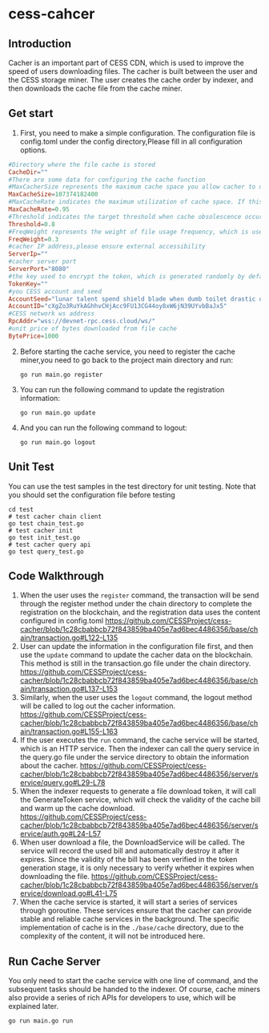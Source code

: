 # cess-cahcer

## Introduction

Cacher is an important part of CESS CDN, which is used to improve the speed of users downloading files. The cacher is built between the user and the CESS storage miner. The user creates the cache order by indexer, and then downloads the cache file from the cache miner.

## Get start

1. First, you need to make a simple configuration. The configuration file is config.toml under the config directory,Please fill in all configuration options.

```toml
#Directory where the file cache is stored 
CacheDir=""
#There are some data for configuring the cache function
#MaxCacherSize represents the maximum cache space you allow cacher to use(byte)
MaxCacheSize=107374182400
#MaxCacheRate indicates the maximum utilization of cache space. If this threshold is exceeded, files will be cleaned up according to the cache obsolescence policy
MaxCacheRate=0.95
#Threshold indicates the target threshold when cache obsolescence occurs, that is, when cache space utilization reaches this value, cache clean will be stopped
Threshold=0.8
#FreqWeight represents the weight of file usage frequency, which is used in cache obsolescence strategy
FreqWeight=0.3
#cacher IP address,please ensure external accessibility
ServerIp=""
#cacher server port
ServerPort="8080"
#the key used to encrypt the token, which is generated randomly by default
TokenKey=""
#you CESS account and seed
AccountSeed="lunar talent spend shield blade when dumb toilet drastic unique taxi water"
AccountID="cXgZo3RuYkAGhhvCHjAcc9FU13CG44oy8xW6jN39UYvbBaJx5"
#CESS network ws address
RpcAddr="wss://devnet-rpc.cess.cloud/ws/"
#unit price of bytes downloaded from file cache
BytePrice=1000
```

2. Before starting the cache service, you need to register the cache miner,you need to go back to the project main directory and run:

	```shell
	go run main.go register
	```

3. You can run the following command to update the registration information:

	```shell
	go run main.go update
	```

4. And you can run the following command to logout:

	```shell
	go run main.go logout
	```
## Unit Test
You can use the test samples in the test directory for unit testing. Note that you should set the configuration file before testing
```shell
cd test 
# test cacher chain client
go test chain_test.go
# test cacher init
go test init_test.go
# test cacher query api
go test query_test.go
```
## Code Walkthrough
1. When the user uses the `register` command, the transaction will be send through the register method under the chain directory to complete the registration on the blockchain, and the registration data uses the content configured in config.toml
https://github.com/CESSProject/cess-cacher/blob/1c28cbabbcb72f843859ba405e7ad6bec4486356/base/chain/transaction.go#L122-L135
2. User can update the information in the configuration file first, and then use the `update` command to update the cacher data on the blockchain. This method is still in the transaction.go file under the chain directory.
https://github.com/CESSProject/cess-cacher/blob/1c28cbabbcb72f843859ba405e7ad6bec4486356/base/chain/transaction.go#L137-L153
3. Similarly, when the user uses the `logout` command, the logout method will be called to log out the cacher information.
https://github.com/CESSProject/cess-cacher/blob/1c28cbabbcb72f843859ba405e7ad6bec4486356/base/chain/transaction.go#L155-L163
4. If the user executes the `run` command, the cache service will be started, which is an HTTP service. Then the indexer can call the query service in the query.go file under the service directory to obtain the information about the cacher.
https://github.com/CESSProject/cess-cacher/blob/1c28cbabbcb72f843859ba405e7ad6bec4486356/server/service/query.go#L29-L78
5. When the indexer requests to generate a file download token, it will call the GenerateToken service, which will check the validity of the cache bill and warm up the cache download.
https://github.com/CESSProject/cess-cacher/blob/1c28cbabbcb72f843859ba405e7ad6bec4486356/server/service/auth.go#L24-L57
6. When user download a file, the DownloadService will be called. The service will record the used bill and automatically destroy it after it expires. Since the validity of the bill has been verified in the token generation stage, it is only necessary to verify whether it expires when downloading the file.
https://github.com/CESSProject/cess-cacher/blob/1c28cbabbcb72f843859ba405e7ad6bec4486356/server/service/download.go#L41-L75
7. When the cache service is started, it will start a series of services through goroutine. These services ensure that the cacher can provide stable and reliable cache services in the background. The specific implementation of cache is in the `./base/cache` directory, due to the complexity of the content, it will not be introduced here.

## Run Cache Server

You only need to start the cache service with one line of command, and the subsequent tasks should be handed to the indexer. Of course, cache miners also provide a series of rich APIs for developers to use, which will be explained later.

```shell
go run main.go run
```



